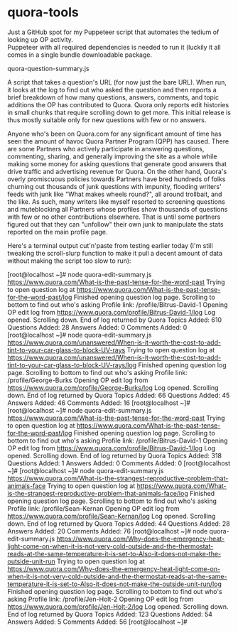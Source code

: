 # quora-tools
Just a GitHub spot for my Puppeteer script that automates the tedium of looking up OP activity.  
Puppeteer with all required dependencies is needed to run it (luckily it all comes in a single
bundle downloadable package.

quora-question-summary.js 

A script that takes a question's URL (for now just the bare URL).  When run, it looks at the log to find out who asked the 
question and then reports a brief breakdown of how many questions, answers, comments, and topic additions the OP has 
contributed to Quora.  Quora only reports edit histories in small chunks that require scrolling down to get more.  This 
initial release is thus mostly suitable only for new questions with few or no answers.

Anyone who's been on Quora.com for any significant amount of time has seen the amount of havoc Quora Partner Program (QPP)
has caused.  There are some Partners who actively participate in answering questions, commenting, sharing, and generally 
improving the site as a whole while making some money for asking questions that generate good answers that drive traffic 
and advertising revenue for Quora.  On the other hand, Quora's overly promiscuous policies towards Partners have bred 
hundreds of folks churning out thousands of junk questions with impunity, flooding writers' feeds with junk like 
"What makes wheels round?", all around trollbait, and the like.  As such, many writers like myself resorted to screening
questions and muteblocking all Partners whose profiles show thousands of questions with few or no other contributions 
elsewhere.  That is until some partners figured out that they can "unfollow" their own junk to manipulate the stats reported
on the main profile page.

Here's a terminal output cut'n'paste from testing earlier today (I'm still tweaking the scroll-slurp function to make it 
pull a decent amount of data without making the script too slow to run):

[root@localhost ~]# node quora-edit-summary.js https://www.quora.com/What-is-the-past-tense-for-the-word-past
Trying to open question log at https://www.quora.com/What-is-the-past-tense-for-the-word-past/log
Finished opening question log page.
Scrolling to bottom to find out who's asking
Profile link:  /profile/Bitrus-David-1
Opening OP edit log from https://www.quora.com/profile/Bitrus-David-1/log
Log opened.  Scrolling down.
End of log returned by Quora
Topics Added:  610
Questions Added:  28
Answers Added:  0
Comments Added:  0
[root@localhost ~]# node quora-edit-summary.js https://www.quora.com/unanswered/When-is-it-worth-the-cost-to-add-tint-to-your-car-glass-to-block-UV-rays
Trying to open question log at https://www.quora.com/unanswered/When-is-it-worth-the-cost-to-add-tint-to-your-car-glass-to-block-UV-rays/log
Finished opening question log page.
Scrolling to bottom to find out who's asking
Profile link:  /profile/George-Burks
Opening OP edit log from https://www.quora.com/profile/George-Burks/log
Log opened.  Scrolling down.
End of log returned by Quora
Topics Added:  66
Questions Added:  45
Answers Added:  46
Comments Added:  16
[root@localhost ~]# 
[root@localhost ~]# node quora-edit-summary.js https://www.quora.com/What-is-the-past-tense-for-the-word-past
Trying to open question log at https://www.quora.com/What-is-the-past-tense-for-the-word-past/log
Finished opening question log page.
Scrolling to bottom to find out who's asking
Profile link:  /profile/Bitrus-David-1
Opening OP edit log from https://www.quora.com/profile/Bitrus-David-1/log
Log opened.  Scrolling down.
End of log returned by Quora
Topics Added:  318
Questions Added:  1
Answers Added:  0
Comments Added:  0
[root@localhost ~]# 
[root@localhost ~]# node quora-edit-summary.js https://www.quora.com/What-is-the-strangest-reproductive-problem-that-animals-face
Trying to open question log at https://www.quora.com/What-is-the-strangest-reproductive-problem-that-animals-face/log
Finished opening question log page.
Scrolling to bottom to find out who's asking
Profile link:  /profile/Sean-Kernan
Opening OP edit log from https://www.quora.com/profile/Sean-Kernan/log
Log opened.  Scrolling down.
End of log returned by Quora
Topics Added:  44
Questions Added:  28
Answers Added:  20
Comments Added:  76
[root@localhost ~]# node quora-edit-summary.js https://www.quora.com/Why-does-the-emergency-heat-light-come-on-when-it-is-not-very-cold-outside-and-the-thermostat-reads-at-the-same-temperature-it-is-set-to-Also-it-does-not-make-the-outside-unit-run
Trying to open question log at https://www.quora.com/Why-does-the-emergency-heat-light-come-on-when-it-is-not-very-cold-outside-and-the-thermostat-reads-at-the-same-temperature-it-is-set-to-Also-it-does-not-make-the-outside-unit-run/log
Finished opening question log page.
Scrolling to bottom to find out who's asking
Profile link:  /profile/Jen-Holt-2
Opening OP edit log from https://www.quora.com/profile/Jen-Holt-2/log
Log opened.  Scrolling down.
End of log returned by Quora
Topics Added:  123
Questions Added:  54
Answers Added:  5
Comments Added:  56
[root@localhost ~]# 

